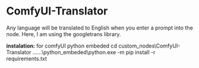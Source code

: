 # ComfyUI-Translator
Any language will be translated to English when you enter a prompt into the node. Here, I am using the googletrans library.

<b>instalation:</b>
for comfyUI python embeded
cd custom_nodes\ComfyUI-Translator
..\..\..\python_embeded\python.exe -m pip install -r requirements.txt
